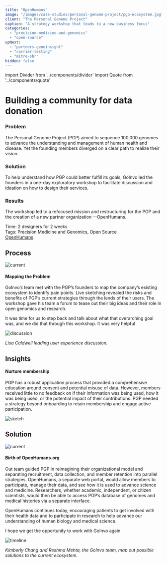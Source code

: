 ```yaml
---
title: "OpenHumans"
image: "/images/case-studies/personal-genome-project/pgp-ecosystem.jpg"
client: "The Personal Genome Project"
caption: "A strategy workshop that leads to a new business focus"
categories:
  - "precision-medicine-and-genomics"
  - "open-source"
upNext:
  - "partners-geneinsight"
  - "carrier-testing"
  - "mitre-shr"
hidden: false
---
```


import Divider from '../components/divider'
import Quote from '../components/quote'

# Building a community for data donation

### Problem

The Personal Genome Project (PGP) aimed to sequence 100,000 genomes to advance the understanding and management of human health and disease. Yet the founding members diverged on a clear path to realize their vision.

### Solution

To help understand how PGP could better fulfill its goals, GoInvo led the founders in a one-day exploratory workshop to facilitate discussion and ideation on how to design their services.

### Results

The workshop led to a refocused mission and restructuring for the PGP and the creation of a new partner organization &mdash;OpenHumans.

<span class="text--uppercase text--gray text--bold text--spacing">Time:</span> 2 designers for 2 weeks<br/>
<span class="text--uppercase text--gray text--bold text--spacing">Tags:</span> Precision Medicine and Genomics, Open Source
<br />
<a href="http://www.openhumans.org" target="blank" rel="noopener noreferrer" class="button button--primary button--lg margin-top--double margin-bottom--half margin-right--only-lg">OpenHumans</a>

<Divider />

## Process

![current](/images/case-studies/personal-genome-project/pgp-current-ecosystem.jpg)

#### Mapping the Problem

GoInvo’s team met with the PGP’s founders to map the company’s existing ecosystem to identify pain points. Live sketching revealed the risks and benefits of PGP’s current strategies through the lends of their users. The workshop gave his team a forum to tease out their big ideas and their role in open genomics and research.

<Quote quotee="Jason Bobe" quoteeSub="executive director of the PGP">It was time for us to step back and talk about what that overarching goal was, and we did that through this workshop. It was very helpful</Quote>

![discussion](/images/case-studies/personal-genome-project/pgp-meeting2.jpg)

*Lisa Caldwell leading user experience discussion.*

<Divider />

## Insights

#### Nurture membership

PGP has a robust application process that provided a comprehensive education around consent and potential misuse of data. However, members received little to no feedback on if their information was being used, how it was being used, or the potential impact of their contributions. PGP needed a strategy beyond onboarding to retain membership and engage active participation.

![sketch](/images/case-studies/personal-genome-project/pgp-sketch.jpg)

<Divider />

## Solution

![current](/images/case-studies/personal-genome-project/pgp-ecosystem.jpg)

#### Birth of OpenHumans.org
Out team guided PGP in reimagining their organizational model and separating recruitment, data collection, and member retention into parallel strategies. OpenHumans, a separate web portal, would allow members to participate, manage their data, and see how it is used to advance science and medicine. Researchers, whether academic, independent, or citizen scientists, would then be able to access PGP’s database of genomes and medical histories via a separate interface.

OpenHumans continues today, encouraging patients to get involved with their health data and to participate in research to help advance our understanding of human biology and medical science.

<Quote quotee="Jason Bobe" quoteeSub="executive director of the PGP">I hope we get the opportunity to work with GoInvo again</Quote>

![timeline](/images/case-studies/personal-genome-project/pgp-timeline2.jpg)

*Kimberly Chang and Reshma Mehta, the GoInvo team, map out possible solutions to the current ecosystem.*

